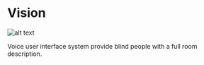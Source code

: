 # Vision
![alt text](https://i.ytimg.com/vi/KSxnKdbYSqM/maxresdefault.jpg)

Voice user interface system provide blind people with a full room description.
